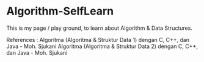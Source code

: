 # Algorithm-SelfLearn 

This is my page / play ground, to learn about Algorithm & Data Structures.

References :
Algoritma (Algoritma & Struktur Data 1) dengan C, C++, dan Java - Moh. Sjukani
Algoritma (Algoritma & Struktur Data 2) dengan C, C++, dan Java - Moh. Sjukani